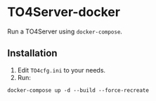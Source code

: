 # TO4Server-docker

Run a TO4Server using `docker-compose`.

Installation
---

1. Edit `TO4cfg.ini` to your needs.
2. Run:
```
docker-compose up -d --build --force-recreate
```
